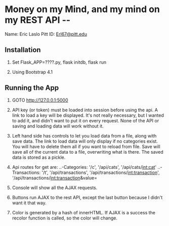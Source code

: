 # Money on my Mind, and my mind on my REST API -- <Replace with your name>

Name: Eric Laslo
Pitt ID: Erl67@pitt.edu

## Installation

1. Set Flask_APP=????.py, flask initdb, flask run

2. Using Bootstrap 4.1

## Running the App

1. GOTO http://127.0.0.1:5000

2. API key (or token) must be loaded into session before using the api. A link to load a key will be displayed. It's not really necessary, but I wanted to add it, and didn't want to put it on every request. None of the API or saving and loading data will work without it.

3. Left hand side has controls to let you load data from a file, along with save data. The link to load data will only display if no categories exist. You will have to delete them all if you want to reload from file. Save will save all of the current data to a file, overwriting what is there. The saved data is stored as a pickle.

4. Api routes for get are:
..-Categories: '/c', '/api/cats', '/api/cats/<int:cat>'
..-Transactions: '/t', '/api/transactions', '/api/transactions/<int:transaction>', '/api/transactions/<int:transaction>&value=<val>

4. Console will show all the AJAX requests.

5. Buttons run AJAX to the rest API, except the last button because I didn't want it that way.

6. Color is generated by a hash of innerHTML. If AJAX is a success the recolor function is called, so the color will change.
